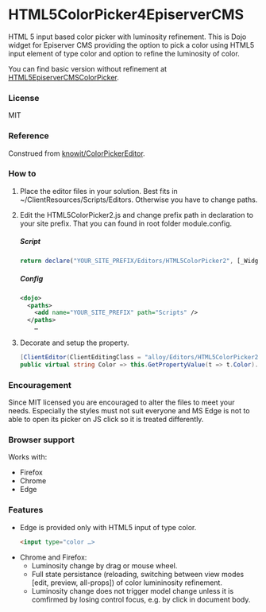 # HTML5ColorPicker4EpiserverCMS
HTML 5 input based color picker with luminosity refinement. This is Dojo widget for Episerver CMS providing the option to pick a color using HTML5 input element of type color and option to refine the luminosity of color.

You can find basic version without refinement at [HTML5EpiserverCMSColorPicker](https://github.com/JiriCepelkaFirstLineSoftware/HTML5EpiserverCMSColorPicker).

### License
MIT

### Reference
Construed from [knowit/ColorPickerEditor](https://github.com/knowit/ColorPickerEditor).

### How to

1. Place the editor files in your solution. Best fits in ~/ClientResources/Scripts/Editors. Otherwise you have to change paths.
2. Edit the HTML5ColorPicker2.js and change prefix path in declaration to your site prefix. That you can found in root folder module.config.

    ##### Script

    ``` javascript
    return declare("YOUR_SITE_PREFIX/Editors/HTML5ColorPicker2", [_Widget, _TemplatedMixin, _CssStateMixin],
     ```
    ##### Config

    ```xml
    <dojo>    
      <paths>
        <add name="YOUR_SITE_PREFIX" path="Scripts" />
      </paths>
        …
    ```
    
3. Decorate and setup the property.
    ```c#
    [ClientEditor(ClientEditingClass = "alloy/Editors/HTML5ColorPicker2")]
    public virtual string Color => this.GetPropertyValue(t => t.Color).Split(',')[0];
    ```
### Encouragement

Since MIT licensed you are encouraged to alter the files to meet your needs. Especially the styles must not suit everyone and MS Edge is not to able to open its picker on JS click so it is treated differently.

### Browser support

Works with:
* Firefox
* Chrome
* Edge

### Features

* Edge is provided only with HTML5 input of type color.
    ```HTML
    <input type="color …>
    ```
* Chrome and Firefox:    
    * Luminosity change by drag or mouse wheel.    
    * Full state persistance (reloading, switching between view modes [edit, preview, all-props]) of color lumininosity refinement.
    * Luminosity change does not trigger model change unless it is comfirmed by losing control focus, e.g. by click in document body.
    
